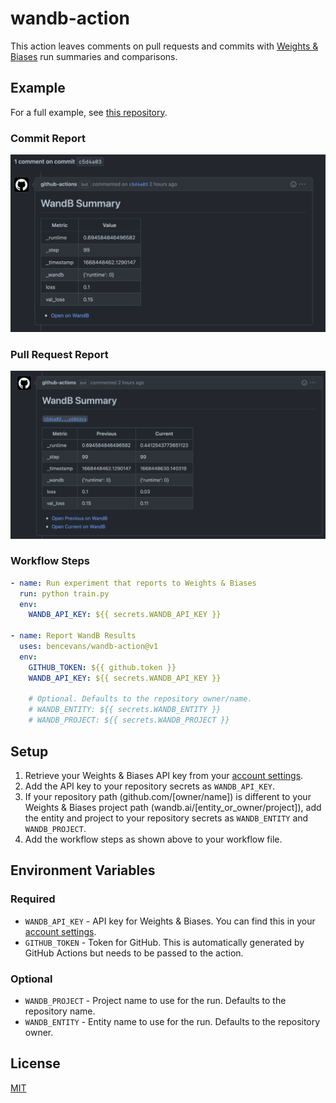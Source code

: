 # wandb-action

This action leaves comments on pull requests and commits with [Weights & Biases](https://wandb.ai) run summaries and comparisons.

## Example

For a full example, see [this repository](https://github.com/bencevans/wandb-action-example).

### Commit Report

![Example Commit](readme_images/commit.png)

### Pull Request Report

![Example Pull Request](readme_images/pull_request.png)

### Workflow Steps

```yml
- name: Run experiment that reports to Weights & Biases
  run: python train.py
  env:
    WANDB_API_KEY: ${{ secrets.WANDB_API_KEY }}

- name: Report WandB Results
  uses: bencevans/wandb-action@v1
  env:
    GITHUB_TOKEN: ${{ github.token }}
    WANDB_API_KEY: ${{ secrets.WANDB_API_KEY }}

    # Optional. Defaults to the repository owner/name.
    # WANDB_ENTITY: ${{ secrets.WANDB_ENTITY }}
    # WANDB_PROJECT: ${{ secrets.WANDB_PROJECT }}
```

## Setup

1. Retrieve your Weights & Biases API key from your [account settings](https://app.wandb.ai/settings).
2. Add the API key to your repository secrets as `WANDB_API_KEY`.
3. If your repository path (github.com/[owner/name]) is different to your Weights & Biases project path (wandb.ai/[entity_or_owner/project]), add the entity and project to your repository secrets as `WANDB_ENTITY` and `WANDB_PROJECT`.
4. Add the workflow steps as shown above to your workflow file.

## Environment Variables

### Required

- `WANDB_API_KEY` - API key for Weights & Biases. You can find this in your [account settings](https://app.wandb.ai/settings).
- `GITHUB_TOKEN` - Token for GitHub. This is automatically generated by GitHub Actions but needs to be passed to the action.

### Optional

- `WANDB_PROJECT` - Project name to use for the run. Defaults to the repository name.
- `WANDB_ENTITY` - Entity name to use for the run. Defaults to the repository owner.


## License

[MIT](LICENSE)
